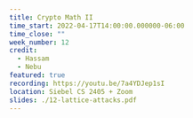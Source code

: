 ```yaml
---
title: Crypto Math II
time_start: 2022-04-17T14:00:00.000000-06:00
time_close: ""
week_number: 12
credit:
  - Hassam
  - Nebu
featured: true
recording: https://youtu.be/7a4YDJep1sI
location: Siebel CS 2405 + Zoom
slides: ./12-lattice-attacks.pdf
---
```

